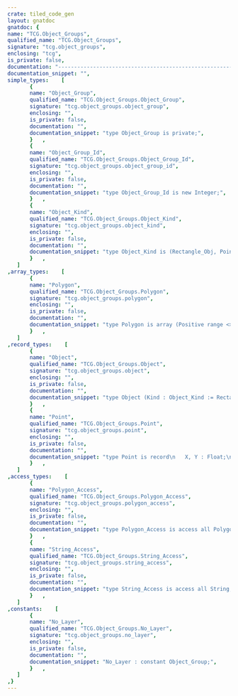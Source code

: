 ```yaml
---
crate: tiled_code_gen
layout: gnatdoc
gnatdoc: {
name: "TCG.Object_Groups",
qualified_name: "TCG.Object_Groups",
signature: "tcg.object_groups",
enclosing: "tcg",
is_private: false,
documentation: "----------------------------------------------------------------------------\n                                                                          --\n                             tiled-code-gen                               --\n                                                                          --\n                    Copyright (C) 2018 Fabien Chouteau                    --\n                                                                          --\n                                                                          --\n  Redistribution and use in source and binary forms, with or without      --\n  modification, are permitted provided that the following conditions are  --\n  met:                                                                    --\n     1. Redistributions of source code must retain the above copyright    --\n        notice, this list of conditions and the following disclaimer.     --\n     2. Redistributions in binary form must reproduce the above copyright --\n        notice, this list of conditions and the following disclaimer in   --\n        the documentation and/or other materials provided with the        --\n        distribution.                                                     --\n     3. Neither the name of the copyright holder nor the names of its     --\n        contributors may be used to endorse or promote products derived   --\n        from this software without specific prior written permission.     --\n                                                                          --\n   THIS SOFTWARE IS PROVIDED BY THE COPYRIGHT HOLDERS AND CONTRIBUTORS    --\n   \"AS IS\" AND ANY EXPRESS OR IMPLIED WARRANTIES, INCLUDING, BUT NOT      --\n   LIMITED TO, THE IMPLIED WARRANTIES OF MERCHANTABILITY AND FITNESS FOR  --\n   A PARTICULAR PURPOSE ARE DISCLAIMED. IN NO EVENT SHALL THE COPYRIGHT   --\n   HOLDER OR CONTRIBUTORS BE LIABLE FOR ANY DIRECT, INDIRECT, INCIDENTAL, --\n   SPECIAL, EXEMPLARY, OR CONSEQUENTIAL DAMAGES (INCLUDING, BUT NOT       --\n   LIMITED TO, PROCUREMENT OF SUBSTITUTE GOODS OR SERVICES; LOSS OF USE,  --\n   DATA, OR PROFITS; OR BUSINESS INTERRUPTION) HOWEVER CAUSED AND ON ANY  --\n   THEORY OF LIABILITY, WHETHER IN CONTRACT, STRICT LIABILITY, OR TORT    --\n   (INCLUDING NEGLIGENCE OR OTHERWISE) ARISING IN ANY WAY OUT OF THE USE  --\n   OF THIS SOFTWARE, EVEN IF ADVISED OF THE POSSIBILITY OF SUCH DAMAGE.   --\n                                                                          --\n----------------------------------------------------------------------------",
documentation_snippet: "",
simple_types:    [
       {
       name: "Object_Group",
       qualified_name: "TCG.Object_Groups.Object_Group",
       signature: "tcg.object_groups.object_group",
       enclosing: "",
       is_private: false,
       documentation: "",
       documentation_snippet: "type Object_Group is private;",
       }   ,
       {
       name: "Object_Group_Id",
       qualified_name: "TCG.Object_Groups.Object_Group_Id",
       signature: "tcg.object_groups.object_group_id",
       enclosing: "",
       is_private: false,
       documentation: "",
       documentation_snippet: "type Object_Group_Id is new Integer;",
       }   ,
       {
       name: "Object_Kind",
       qualified_name: "TCG.Object_Groups.Object_Kind",
       signature: "tcg.object_groups.object_kind",
       enclosing: "",
       is_private: false,
       documentation: "",
       documentation_snippet: "type Object_Kind is (Rectangle_Obj, Point_Obj, Ellipse_Obj,\n                     Polygon_Obj, Tile_Obj, Text_Obj);",
       }   ,
   ]
,array_types:    [
       {
       name: "Polygon",
       qualified_name: "TCG.Object_Groups.Polygon",
       signature: "tcg.object_groups.polygon",
       enclosing: "",
       is_private: false,
       documentation: "",
       documentation_snippet: "type Polygon is array (Positive range <>) of Point;",
       }   ,
   ]
,record_types:    [
       {
       name: "Object",
       qualified_name: "TCG.Object_Groups.Object",
       signature: "tcg.object_groups.object",
       enclosing: "",
       is_private: false,
       documentation: "",
       documentation_snippet: "type Object (Kind : Object_Kind := Rectangle_Obj)\nis record\n   Name            : String_Access;\n   Id              : Natural;\n   Pt              : Point;\n   Width, Height   : Float;\n   Points          : Polygon_Access;\n   Str             : String_Access;\n   Flip_Vertical   : Boolean;\n   Flip_Horizontal : Boolean;\n   Tile_Id         : TCG.Tilesets.Map_Tile_Id;\nend record;",
       }   ,
       {
       name: "Point",
       qualified_name: "TCG.Object_Groups.Point",
       signature: "tcg.object_groups.point",
       enclosing: "",
       is_private: false,
       documentation: "",
       documentation_snippet: "type Point is record\n   X, Y : Float;\nend record;",
       }   ,
   ]
,access_types:    [
       {
       name: "Polygon_Access",
       qualified_name: "TCG.Object_Groups.Polygon_Access",
       signature: "tcg.object_groups.polygon_access",
       enclosing: "",
       is_private: false,
       documentation: "",
       documentation_snippet: "type Polygon_Access is access all Polygon;",
       }   ,
       {
       name: "String_Access",
       qualified_name: "TCG.Object_Groups.String_Access",
       signature: "tcg.object_groups.string_access",
       enclosing: "",
       is_private: false,
       documentation: "",
       documentation_snippet: "type String_Access is access all String;",
       }   ,
   ]
,constants:    [
       {
       name: "No_Layer",
       qualified_name: "TCG.Object_Groups.No_Layer",
       signature: "tcg.object_groups.no_layer",
       enclosing: "",
       is_private: false,
       documentation: "",
       documentation_snippet: "No_Layer : constant Object_Group;",
       }   ,
   ]
,}
---
```


